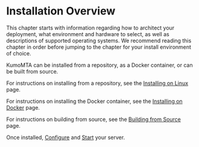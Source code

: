 # Installation Overview

This chapter starts with information regarding how to architect your deployment, what environment and hardware to select, as well as descriptions of supported operating systems. We recommend reading this chapter in order before jumping to the chapter for your install environment of choice.

KumoMTA can be installed from a repository, as a Docker container, or can be built from source.

For instructions on installing from a repository, see the [Installing on Linux](linux.md) page.

For instructions on installing the Docker container, see the [Installing on Docker](docker.md) page.

For instructions on building from source, see the [Building from Source](source.md) page.

Once installed, [Configure](../configuration/concepts.md) and [Start](../operation/starting.md) your server.
